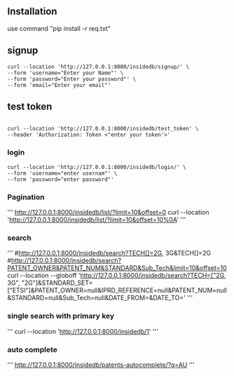 ## Installation

use command "pip install -r req.txt"

## signup

```
curl --location 'http://127.0.0.1:8000/insidedb/signup/' \
--form 'username="Enter your Name"' \
--form 'password="Enter your password"' \
--form 'email="Enter your email"'

```
## test token
```

curl --location 'http://127.0.0.1:8000/insidedb/test_token' \
--header 'Authorization: Token <"enter your token'>'
```

### login
```
curl --location 'http://127.0.0.1:8000/insidedb/login/' \
--form 'username="enter usernam"' \
--form 'password="enter password"'
```

### Pagination
'''
http://127.0.0.1:8000/insidedb/list/?limit=10&offset=0
curl --location 'http://127.0.0.1:8000/insidedb/list/?limit=10&offset=10%0A'
'''

### search
'''
#http://127.0.0.1:8000/insidedb/search?TECH[]=2G, 3G&TECH[]=2G
#http://127.0.0.1:8000/insidedb/search?PATENT_OWNER&PATENT_NUM&STANDARD&Sub_Tech&limit=10&offset=10
curl --location --globoff 'http://127.0.0.1:8000/insidedb/search?TECH=["2G, 3G", "2G"]&STANDARD_SET=["ETSI"]&PATENT_OWNER=null&IPRD_REFERENCE=null&PATENT_NUM=null&STANDARD=null&Sub_Tech=null&DATE_FROM=&DATE_TO='
'''

### single search with primary key
'''
curl --location 'http://127.0.0.1:8000/insidedb/1'
'''

### auto complete
'''
http://127.0.0.1:8000/insidedb/patents-autocomplete/?q=AU
'''